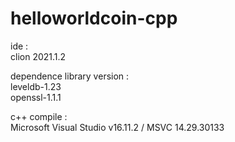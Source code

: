 # helloworldcoin-cpp
ide :  
clion 2021.1.2  

dependence library version :  
leveldb-1.23  
openssl-1.1.1  

c++ compile :  
Microsoft Visual Studio v16.11.2 / MSVC 14.29.30133
